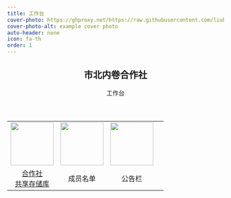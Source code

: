 ```yaml
---
title: 工作台
cover-photo: https://ghproxy.net/https://raw.githubusercontent.com/liubanlaobanzhang/Test/master/assets/images/cover.png
cover-photo-alt: example cover photo
auto-header: none
icon: fa-th
order: 1
---
```

<header>
  <h2>市北内卷合作社</h2>
  <p>工作台</p>
</header>

<table>
  <tr>
    <td><div align='center'><img href="https://liubanlaobanzhang.github.io/Test/topqr.html" src="https://ghproxy.net/https://raw.githubusercontent.com/liubanlaobanzhang/Test/master/assets/images/AppBlue.png" height="100px"></div></td>
    <td> <div align='center'><img href="https://liubanlaobanzhang.github.io/Test/user-list.html" src="https://ghproxy.com/https://raw.githubusercontent.com/liubanlaobanzhang/Test/master/assets/images/user.svg" height="100px"></div></td>
    <td><div align='center'><img href="https://liubanlaobanzhang.github.io/Test/notice.html" src="https://ghproxy.net/https://raw.githubusercontent.com/liubanlaobanzhang/Test/master/assets/images/notice.svg" height="100px"></div></td>
    <td></td>
  </tr>
  <tr>
    <td><div align='center'><a href="https://liubanlaobanzhang.github.io/Test/topqr.html">合作社<br>共享存储库</a></div></td>
    <td><div align='center'>成员名单</div></td>
    <td><div align='center'>公告栏</div></td>
    <td></td>
  </tr>
</table>
